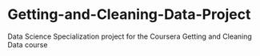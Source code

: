 # Getting-and-Cleaning-Data-Project
Data Science Specialization project for the Coursera Getting and Cleaning Data course 
